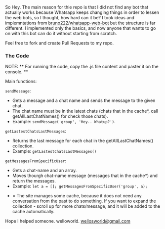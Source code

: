 So Hey. The main reason for thie repo is that I did not find any bot that actually works because Whatsapp keeps changing things in order to lessen the web bots, so I thought, how hard can it be?
I took ideas and implemntations from [bruno222/whatsapp-web-bot](https://github.com/bruno222/whatsapp-web-bot) but the structure is far different.
I implemented only the basics, and now anyone that wants to go on with this bot can do it without starting from scratch.

Feel free to fork and create Pull Requests to my repo.

### The Code ###

NOTE: ** For running the code, copy the .js file content and paster it on the console. **

Main functions:

`sendMessage`:
 - Gets a message and a chat name and sends the message to the given chat.
 - The chat name must be in the latest chats (chats that in the cache*, call getAllLastChatNames() for check those chats).
 - Example: `sendMessage('group', 'Hey.. Whatup?')`.

`getLastestChatsLastMessages`:
 - Returns the last message for each chat in the getAllLastChatNames() collection.
 - Example: `getLastestChatsLastMessages()`

`getMessagesFromSpecificUser`:
 - Gets a chat-name and an array.
 - Moves thourgh chat-name message (messages that in the cache*) and return the messages.
 - Example: `let a = []; getMessagesFromSpecificUser('group', a);`

* = The site manages some cache, because it does not need any conversation from the past to do something. If you want to expand the collection - scroll up for more chats/message, and it will be added to the cache automatically.

Hope I helped someone.
welloworld.
wellosworld@gmail.com